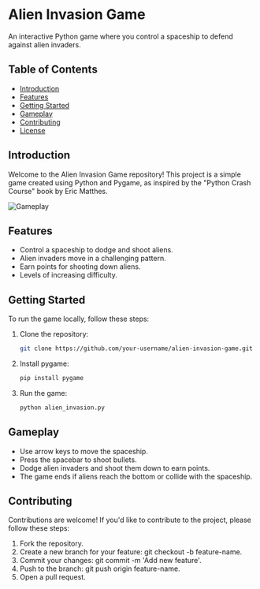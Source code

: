 # Alien Invasion Game

An interactive Python game where you control a spaceship to defend against alien invaders.

## Table of Contents

- [Introduction](#introduction)
- [Features](#features)
- [Getting Started](#getting-started)
- [Gameplay](#gameplay)
- [Contributing](#contributing)
- [License](#license)

## Introduction

Welcome to the Alien Invasion Game repository! This project is a simple game created using Python and Pygame, as inspired by the "Python Crash Course" book by Eric Matthes.

![Gameplay](link_to_screenshot_or_gif)

## Features

- Control a spaceship to dodge and shoot aliens.
- Alien invaders move in a challenging pattern.
- Earn points for shooting down aliens.
- Levels of increasing difficulty.

## Getting Started

To run the game locally, follow these steps:

1. Clone the repository:
   ```bash
   git clone https://github.com/your-username/alien-invasion-game.git
2. Install pygame:
   ```bash
   pip install pygame
3. Run the game:
   ```bash
   python alien_invasion.py

## Gameplay
- Use arrow keys to move the spaceship.
- Press the spacebar to shoot bullets.
- Dodge alien invaders and shoot them down to earn points.
- The game ends if aliens reach the bottom or collide with the spaceship.

## Contributing
Contributions are welcome! If you'd like to contribute to the project, please follow these steps:
1) Fork the repository.
2) Create a new branch for your feature: git checkout -b feature-name.
3) Commit your changes: git commit -m 'Add new feature'.
4) Push to the branch: git push origin feature-name.
5) Open a pull request.
  
